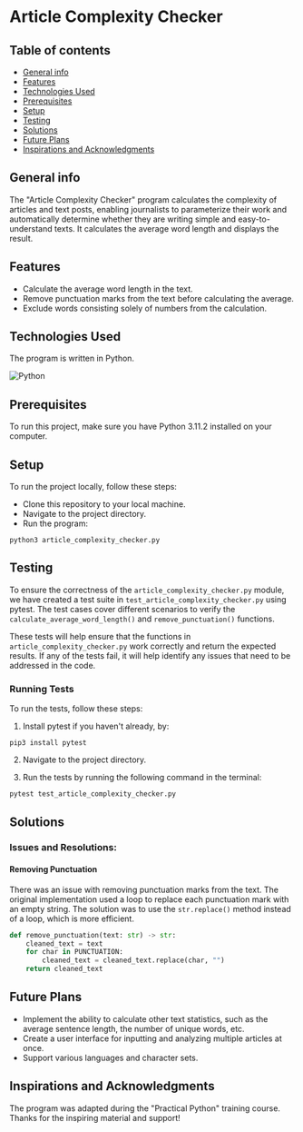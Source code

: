 # Article Complexity Checker

## Table of contents
* [General info](#general-info)
* [Features](#features)
* [Technologies Used](#technologies-used)
* [Prerequisites](#prerequisites)
* [Setup](#setup)
* [Testing](#testing)
* [Solutions](#solutions)
* [Future Plans](#future-plans)
* [Inspirations and Acknowledgments](#inspirations-and-acknowledgments)

## General info
The "Article Complexity Checker" program calculates the complexity of articles and text posts, enabling journalists to parameterize their work and automatically determine whether they are writing simple and easy-to-understand texts. It calculates the average word length and displays the result.

## Features
- Calculate the average word length in the text.
- Remove punctuation marks from the text before calculating the average.
- Exclude words consisting solely of numbers from the calculation.

## Technologies Used
The program is written in Python.

![Python](https://img.shields.io/badge/python-3670A0?style=for-the-badge&logo=python&logoColor=ffdd54)

## Prerequisites
To run this project, make sure you have Python 3.11.2 installed on your computer.

## Setup
To run the project locally, follow these steps:

- Clone this repository to your local machine.
- Navigate to the project directory.
- Run the program:
```
python3 article_complexity_checker.py
```

## Testing
To ensure the correctness of the `article_complexity_checker.py` module, we have created a test suite in `test_article_complexity_checker.py` using pytest. 
The test cases cover different scenarios to verify the `calculate_average_word_length()` and `remove_punctuation()` functions.

These tests will help ensure that the functions in `article_complexity_checker.py` work correctly and return the expected results. If any of the tests fail, it will help identify any issues that need to be addressed in the code.

### Running Tests
To run the tests, follow these steps:

1. Install pytest if you haven't already, by:
``` 
pip3 install pytest
```
2. Navigate to the project directory.

3. Run the tests by running the following command in the terminal:
```
pytest test_article_complexity_checker.py
```

## Solutions

### Issues and Resolutions:

#### Removing Punctuation

There was an issue with removing punctuation marks from the text. The original implementation used a loop to replace each punctuation mark with an empty string. The solution was to use the `str.replace()` method instead of a loop, which is more efficient.

```python
def remove_punctuation(text: str) -> str:
    cleaned_text = text
    for char in PUNCTUATION:
        cleaned_text = cleaned_text.replace(char, "")
    return cleaned_text
```

## Future Plans
- Implement the ability to calculate other text statistics, such as the average sentence length, the number of unique words, etc.
- Create a user interface for inputting and analyzing multiple articles at once.
- Support various languages and character sets.

## Inspirations and Acknowledgments
The program was adapted during the "Practical Python" training course. Thanks for the inspiring material and support!
